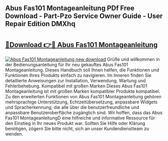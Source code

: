## Abus Fas101 Montageanleitung PDf Free Download - Part-Pzo Service Owner Guide - User Repair Edition DMXhq

# <h2><a href="http://df758l.blite.top/?on=Abus+Fas101+Montageanleitung">🔗Download 👉🔴 Abus Fas101 Montageanleitung</a></h2>

[![Abus Fas101 Montageanleitung new download](https://i.imgur.com/lujVjoI.png)](http://df758l.blite.top/?on=Abus+Fas101+Montageanleitung)
Grüße und willkommen in der Bedienungsanleitung für Ihr neu gekauftes Abus Fas101 Montageanleitung. Dieses Handbuch soll Ihnen helfen, die Funktionen und Funktionen Ihres Produkts einfach zu navigieren. Im Inneren finden Sie detaillierte Anweisungen zur Installation, Verwendung, Wartung und Fehlerbehebung. Kompatibel mit großen Marken Dieses Abus Fas101 Montageanleitung ist mit großen Marken kompatibler Produkte kompatibel. Zu den erweiterten Funktionen von Abus Fas101 Montageanleitung gehören mehrsprachige Unterstützung, Echtzeitübersetzung, anpassbare Widgets und Spracherkennung, die alle über die benutzerfreundliche und anpassbare Benutzeroberfläche zugänglich sind. Wir hoffen, dass das Abus Fas101 MontageanleitungD eine hilfreiche und informative Ressource für den Einstieg in Ihr neues Produkt war. Sollten Sie Hilfe oder Klärung benötigen, zögern Sie bitte nicht, sich an unser Kundendienstteam zu wenden.
